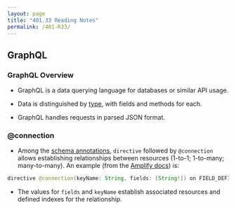 ```yaml
---
layout: page
title: "401.33 Reading Notes"
permalink: /401-R33/
---
```


## GraphQL

### GraphQL Overview

* GraphQL is a data querying language for databases or similar API usage.

* Data is distinguished by [type](https://graphql.org/learn/schema/), with fields and methods for each.

* GraphQL handles requests in parsed JSON format.

### @connection

* Among the [schema annotations](https://docs.amplify.aws/cli-legacy/graphql-transformer/directives/), `directive` followed by `@connection` allows establishing relationships between resources (1-to-1; 1-to-many; many-to-many). An example (from the [Amplify docs](https://docs.amplify.aws/cli-legacy/graphql-transformer/connection/#connection)) is:

```java
directive @connection(keyName: String, fields: [String!]) on FIELD_DEFINITION
```

* The values for `fields` and `keyName` establish associated resources and defined indexes for the relationship.
